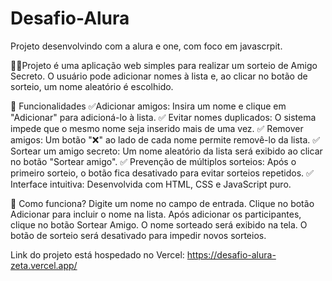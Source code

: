 # Desafio-Alura

Projeto desenvolvindo com a alura e one, com foco em javascrpit.

👩‍💻Projeto é uma aplicação web simples para realizar um sorteio de Amigo Secreto. O usuário pode adicionar nomes à lista e, ao clicar no botão de sorteio, um nome aleatório é escolhido.

🚀 Funcionalidades
✅Adicionar amigos: Insira um nome e clique em "Adicionar" para adicioná-lo à lista.
✅ Evitar nomes duplicados: O sistema impede que o mesmo nome seja inserido mais de uma vez.
✅ Remover amigos: Um botão "❌" ao lado de cada nome permite removê-lo da lista.
✅ Sortear um amigo secreto: Um nome aleatório da lista será exibido ao clicar no botão "Sortear amigo".
✅ Prevenção de múltiplos sorteios: Após o primeiro sorteio, o botão fica desativado para evitar sorteios repetidos.
✅ Interface intuitiva: Desenvolvida com HTML, CSS e JavaScript puro.

📜 Como funciona?
Digite um nome no campo de entrada.
Clique no botão Adicionar para incluir o nome na lista.
Após adicionar os participantes, clique no botão Sortear Amigo.
O nome sorteado será exibido na tela.
O botão de sorteio será desativado para impedir novos sorteios.

Link do projeto está hospedado no Vercel: 
https://desafio-alura-zeta.vercel.app/
